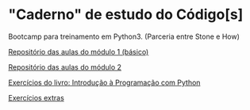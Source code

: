 # "Caderno" de estudo do Código[s]

Bootcamp para treinamento em Python3.
(Parceria entre Stone e How)

[Repositório das aulas do módulo 1 (básico)](https://github.com/YuriAoyamaSE/codigo_s/tree/main/modulo_1)

[Repositório das aulas do módulo 2](https://github.com/YuriAoyamaSE/codigo_s/tree/main/modulo_1)

[Exercícios do livro: Introdução à Programação com Python](https://github.com/YuriAoyamaSE/codigo_s/tree/main/exercicios)

[Exercícios extras](https://github.com/YuriAoyamaSE/codigo_s/blob/main/lista_de_exercicios)
